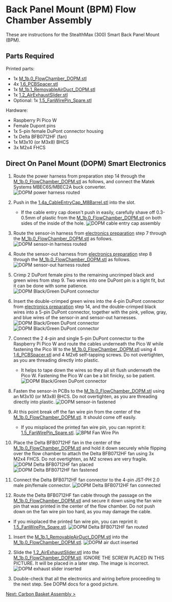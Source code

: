# Back Panel Mount (BPM) Flow Chamber Assembly

These are instructions for the StealthMax (300) Smart Back Panel Mount (BPM).

## Parts Required

Printed parts:
- 1x [M_1b.0_FlowChamber_DOPM.stl](/STLs/1_FlowChamber/1b_DirectOnPanelMount/StealthMax/M_1b.0_FlowChamber_DOPM.stl)
- 4x [1.6_PCBSpacer.stl](/STLs/1_FlowChamber/1.6_PCBSpacer.stl)
- 1x [M_1b.1_RemovableAirDuct_DOPM.stl](/STLs/1_FlowChamber/1b_DirectOnPanelMount/StealthMax/M_1b.1_RemovableAirDuct_DOPM.stl)
- 1x [1.2_AirExhaustSlider.stl](/STLs/1_FlowChamber/1.2_AirExhaustSlider.stl)
- Optional: 1x [1.5_FanWirePin_Spare.stl](/STLs/1_FlowChamber/1.5_FanWirePin_Spare.stl)

Hardware:
- Raspberry Pi Pico W
- Female Dupont pins
- 1x 5-pin female DuPont connector housing
- 1x Delta BFB0712HF (fan)
- 1x M3x10 (or M3x8) BHCS
- 3x M2x4 FHCS

## Direct On Panel Mount (DOPM) Smart Electronics

1. Route the power harness from preparation step 14 through the [M_1b.0_FlowChamber_DOPM.stl](/STLs/1_FlowChamber/1b_DirectOnPanelMount/StealthMax/M_1b.0_FlowChamber_DOPM.stl) as follows, and connect the Matek Systems MBEC6S/MBEC2A buck converter.
![DOPM power harness routed](../../assets/docs/BPM/bpm_flowchamber_power_harness_routed.JPEG)

2. Push in the [1.4a_CableEntryCap_M8Barrel.stl](/STLs/1_FlowChamber/1.4a_CableEntryCap_M8Barrel.stl) into the slot.
   - If the cable entry cap doesn't push in easily, carefully shave off 0.3-0.5mm of plastic from the [M_1b.0_FlowChamber_DOPM.stl](/STLs/1_FlowChamber/1b_DirectOnPanelMount/StealthMax/M_1b.0_FlowChamber_DOPM.stl) on both sides of the inside of the hole.
![DOPM cable entry cap assembly](../../assets/docs/BPM/bpm_flowchamber_cable_entry_cap_assembly.JPEG)

1. Route the sensor-in harness from [electronics preparation](/Docs/DOPM_Electronics_Preparation.md) step 7 through the [M_1b.0_FlowChamber_DOPM.stl](/STLs/1_FlowChamber/1b_DirectOnPanelMount/StealthMax/M_1b.0_FlowChamber_DOPM.stl) as follows.
![DOPM sensor-in harness routed](../../assets/docs/BPM/bpm_flowchamber_sensor_in_routed.JPEG)

1. Route the sensor-out harness from [electronics preparation](/Docs/DOPM_Electronics_Preparation.md) step 8 through the [M_1b.0_FlowChamber_DOPM.stl](/STLs/1_FlowChamber/1b_DirectOnPanelMount/StealthMax/M_1b.0_FlowChamber_DOPM.stl) as follows.
![DOPM sensor-out harness routed](../../assets/docs/BPM/bpm_flowchamber_sensor_out_routed.JPEG)

1. Crimp 2 DuPont female pins to the remaining uncrimped black and green wires from step 9. Two wires into one DuPont pin is a tight fit, but it can be done with some patience.
![DOPM Black/Green DuPont connector](../../assets/docs/BPM/bpm_flowchamber_electronics_bg_double_dupont.JPEG)

1. Insert the double-crimped green wires into the 4-pin DuPont connector from [electronics preparation](/Docs/DOPM_Electronics_Preparation.md) step 14, and the double-crimped black wires into a 5-pin DuPont connector, together with the pink, yellow, gray, and blue wires of the sensor-in and sensor-out harnesses.
![DOPM Black/Green DuPont connector](../../assets/docs/BPM/bpm_flowchamber_electronics_bg_double_dupont_inserted1.JPEG)
![DOPM Black/Green DuPont connector](../../assets/docs/BPM/bpm_flowchamber_electronics_bg_double_dupont_inserted2.JPEG)

1. Connect the 2 4-pin and single 5-pin DuPont connector to the Raspberry Pi Pico W and route the cables underneath the Pico W while fastening the Pico W to the [M_1b.0_FlowChamber_DOPM.stl](/STLs/1_FlowChamber/1b_DirectOnPanelMount/StealthMax/M_1b.0_FlowChamber_DOPM.stl) using 4 [1.6_PCBSpacer.stl](/STLs/1_FlowChamber/1.6_PCBSpacer.stl) and 4 M2x6 self-tapping screws. Do not overtighten, as you are threading directly into plastic.
   - It helps to tape down the wires so they all sit flush underneath the Pico W. Fastening the Pico W can be a bit finicky, so be patient.
![DOPM Black/Green DuPont connector](../../assets/docs/BPM/bpm_flowchamber_pico_connected.JPEG)

1. Fasten the sensor-in PCBs to the [M_1b.0_FlowChamber_DOPM.stl](/STLs/1_FlowChamber/1b_DirectOnPanelMount/StealthMax/M_1b.0_FlowChamber_DOPM.stl) using an M3x10 (or M3x8) BHCS. Do not overtighten, as you are threading directly into plastic.
![DOPM sensor-in fastened](../../assets/docs/BPM/bpm_flowchamber_sensor_in_fastened.JPEG)

1. At this point break off the fan wire pin from the center of the [M_1b.0_FlowChamber_DOPM.stl](/STLs/1_FlowChamber/1b_DirectOnPanelMount/StealthMax/M_1b.0_FlowChamber_DOPM.stl). It should come off easily.
   -  If you misplaced the printed fan wire pin, you can reprint it: [1.5_FanWirePin_Spare.stl](/STLs/1_FlowChamber/1.5_FanWirePin_Spare.stl).
![BPM Fan Wire Pin](../../assets/docs/BPM/bpm_flowchamber_fan_pin.JPEG)

1. Place the Delta BFB0712HF fan in the center of the [M_1b.0_FlowChamber_DOPM.stl](/STLs/1_FlowChamber/1b_DirectOnPanelMount/StealthMax/M_1b.0_FlowChamber_DOPM.stl) and hold it down securely while flipping over the flow chamber to attach the Delta BFB0712HF fan using 3x M2x4 FHCS. Do not overtighten, as M2 screws are very fragile.
![DOPM Delta BFB0712HF fan placed](../../assets/docs/BPM/bpm_flowchamber_fan_placed.JPEG)
![DOPM Delta BFB0712HF fan fastened](../../assets/docs/BPM/bpm_flowchamber_fan_fastened.JPEG)

1.  Connect the Delta BFB0712HF fan connector to the 4-pin JST-PH 2.0 male pin/female connector.
![DOPM Delta BFB0712HF fan connected](../../assets/docs/BPM/bpm_flowchamber_fan_connected.JPEG)

1.  Route the Delta BFB0712HF fan cable through the passage on the [M_1b.0_FlowChamber_DOPM.stl](/STLs/1_FlowChamber/1b_DirectOnPanelMount/StealthMax/M_1b.0_FlowChamber_DOPM.stl) and secure it down using the fan wire pin that was printed in the center of the flow chamber. Do not push down on the fan wire pin too hard, as you may damage the cable.
   - If you misplaced the printed fan wire pin, you can reprint it: [1.5_FanWirePin_Spare.stl](/STLs/1_FlowChamber/1.5_FanWirePin_Spare.stl).
![DOPM Delta BFB0712HF fan routed](../../assets/docs/BPM/bpm_flowchamber_fan_routed.JPEG)

1.  Insert the [M_1b.1_RemovableAirDuct_DOPM.stl](/STLs/1_FlowChamber/1b_DirectOnPanelMount/StealthMax/M_1b.1_RemovableAirDuct_DOPM.stl) into the [M_1b.0_FlowChamber_DOPM.stl](/STLs/1_FlowChamber/1b_DirectOnPanelMount/StealthMax/M_1b.0_FlowChamber_DOPM.stl).
![DOPM air duct inserted](../../assets/docs/BPM/bpm_flowchamber_duct_inserted.JPEG)

1.  Slide the [1.2_AirExhaustSlider.stl](/STLs/1_FlowChamber/1.2_AirExhaustSlider.stl) into the [M_1b.0_FlowChamber_DOPM.stl](/STLs/1_FlowChamber/1b_DirectOnPanelMount/StealthMax/M_1b.0_FlowChamber_DOPM.stl). IGNORE THE SCREW PLACED IN THIS PICTURE. It will be placed in a later step. The image is incorrect.
![DOPM exhaust slider inserted](../../assets/docs/BPM/bpm_flowchamber_exhaust_slider_inserted.JPEG)

1.  Double-check that all the electronics and wiring before proceeding to the next step. See DOPM docs for a good picture.


[Next: Carbon Basket Assembly >](Carbon_Basket_Assembly.md)